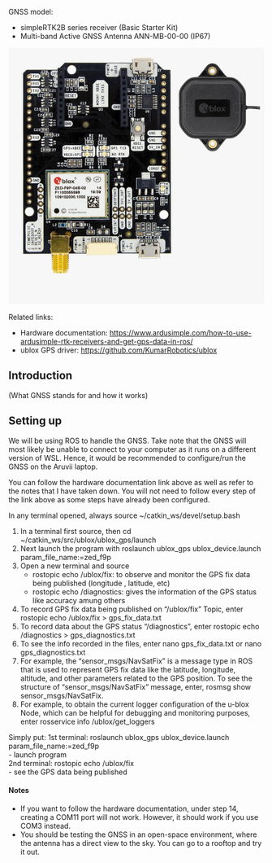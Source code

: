 GNSS model:  
- simpleRTK2B series receiver (Basic Starter Kit)  
- Multi-band Active GNSS Antenna ANN-MB-00-00 (IP67)

![image](assets/basic-kit-upgraded.jpg)

Related links:  
- Hardware documentation: <https://www.ardusimple.com/how-to-use-ardusimple-rtk-receivers-and-get-gps-data-in-ros/>  
- ublox GPS driver: <https://github.com/KumarRobotics/ublox>

## Introduction
(What GNSS stands for and how it works)

## Setting up
We will be using ROS to handle the GNSS. Take note that the GNSS will most likely be unable to connect to your computer as it runs on a different version of WSL. Hence, it would be recommended to configure/run the GNSS on the Aruvii laptop. 

You can follow the hardware documentation link above as well as refer to the notes that I have taken down. You will not need to follow every step of the link above as some steps have already been configured.

In any terminal opened, always source ~/catkin_ws/devel/setup.bash

1) In a terminal first source, then cd ~/catkin_ws/src/ublox/ublox_gps/launch
2) Next launch the program with roslaunch ublox_gps ublox_device.launch param_file_name:=zed_f9p
3) Open a new terminal and source
	- rostopic echo /ublox/fix: to observe and monitor the GPS fix data being published (longitude , latitude, etc)  
	- rostopic echo /diagnostics: gives the information of the GPS status like accuracy amung others  
4) To record GPS fix data being published on “/ublox/fix” Topic, enter rostopic echo /ublox/fix > gps_fix_data.txt
5) To record data about the GPS status “/diagnostics”, enter rostopic echo /diagnostics > gps_diagnostics.txt
6) To see the info recorded in the files, enter nano gps_fix_data.txt or nano gps_diagnostics.txt
7) For example, the “sensor_msgs/NavSatFix” is a message type in ROS that is used to represent GPS fix data like the latitude, longitude, altitude, and other parameters related to the GPS position.  To see the structure of “sensor_msgs/NavSatFix” message,  enter, rosmsg show sensor_msgs/NavSatFix.
8) For example, to obtain the current logger configuration of the u-blox Node, which can be helpful for debugging and monitoring purposes, enter rosservice info /ublox/get_loggers

Simply put:
1st terminal: roslaunch ublox_gps ublox_device.launch param_file_name:=zed_f9p  
	- launch program  
2nd terminal: rostopic echo /ublox/fix  
	- see the GPS data being published  

#### Notes
- If you want to follow the hardware documentation, under step 14, creating a COM11 port will not work. However, it should work if you use COM3 instead.  
- You should be testing the GNSS in an open-space environment, where the antenna has a direct view to the sky. You can go to a rooftop and try it out.